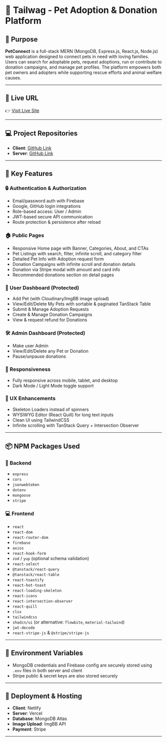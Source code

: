 # 🐾 Tailwag - Pet Adoption & Donation Platform


## 📌 Purpose

**PetConnect** is a full-stack MERN (MongoDB, Express.js, React.js, Node.js) web application designed to connect pets in need with loving families. Users can search for adoptable pets, request adoptions, run or contribute to donation campaigns, and manage pet profiles. The platform empowers both pet owners and adopters while supporting rescue efforts and animal welfare causes.

---

## 🔗 Live URL

👉 [Visit Live Site](https://assignment10-b0bdd.web.app/)

---

## 💻 Project Repositories

- **Client**: [GitHub Link](https://github.com/Programming-Hero-Web-Course4/b11a12-client-side-Hasnatkallol)
- **Server**: [GitHub Link](https://github.com/Programming-Hero-Web-Course4/b11a12-server-side-Hasnatkallol)

---

## 🚀 Key Features

### 🔒 Authentication & Authorization
- Email/password auth with Firebase
- Google, GitHub login integrations
- Role-based access: User / Admin
- JWT-based secure API communication
- Route protection & persistence after reload

### 🏠 Public Pages
- Responsive Home page with Banner, Categories, About, and CTAs
- Pet Listings with search, filter, infinite scroll, and category filter
- Detailed Pet Info with Adoption request form
- Donation Campaigns with infinite scroll and donation details
- Donation via Stripe modal with amount and card info
- Recommended donations section on detail pages

### 🧑 User Dashboard (Protected)
- Add Pet (with Cloudinary/ImgBB image upload)
- View/Edit/Delete My Pets with sortable & paginated TanStack Table
- Submit & Manage Adoption Requests
- Create & Manage Donation Campaigns
- View & request refund for Donations

### 🛠️ Admin Dashboard (Protected)
- Make user Admin
- View/Edit/Delete any Pet or Donation
- Pause/unpause donations

### 📱 Responsiveness
- Fully responsive across mobile, tablet, and desktop
- Dark Mode / Light Mode toggle support

### 🧠 UX Enhancements
- Skeleton Loaders instead of spinners
- WYSIWYG Editor (React Quill) for long text inputs
- Clean UI using TailwindCSS 
- Infinite scrolling with TanStack Query + Intersection Observer

---

## 📦 NPM Packages Used

### 🔧 Backend
- `express`
- `cors`
- `jsonwebtoken`
- `dotenv`
- `mongoose`
- `stripe`

### 💻 Frontend
- `react`
- `react-dom`
- `react-router-dom`
- `firebase`
- `axios`
- `react-hook-form`
- `zod` / `yup` (optional schema validation)
- `react-select`
- `@tanstack/react-query`
- `@tanstack/react-table`
- `react-toastify`
- `react-hot-toast`
- `react-loading-skeleton`
- `react-icons`
- `react-intersection-observer`
- `react-quill`
- `clsx`
- `tailwindcss`
- `shadcn/ui` (or alternative: `flowbite`, `material-tailwind`)
- `jwt-decode`
- `react-stripe-js` & `@stripe/stripe-js`

---

## 🔐 Environment Variables

- MongoDB credentials and Firebase config are securely stored using `.env` files in both server and client
- Stripe public & secret keys are also stored securely

---

## 🧪 Deployment & Hosting

- **Client**: Netlify
- **Server**: Vercel
- **Database**: MongoDB Atlas
- **Image Upload**: ImgBB API
- **Payment**: Stripe

---





